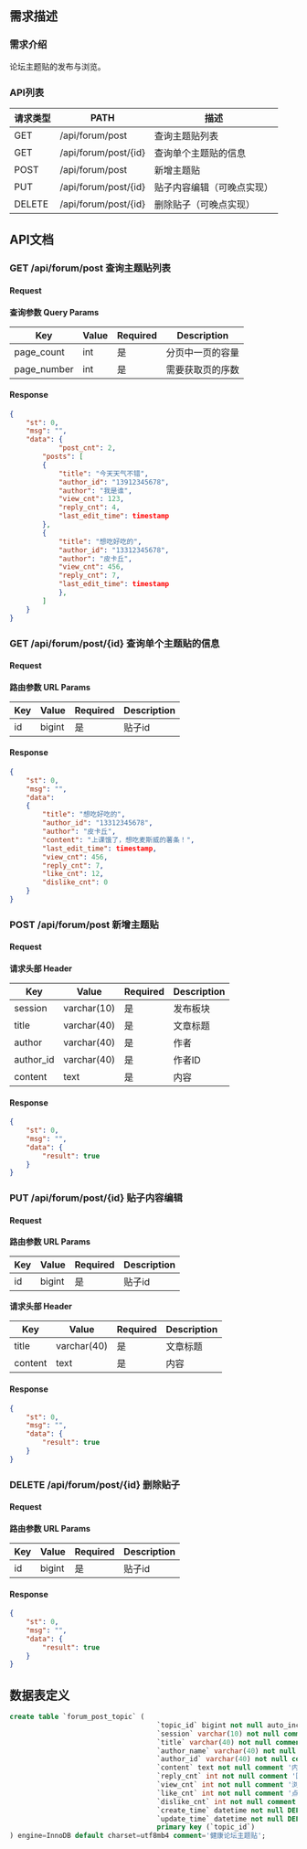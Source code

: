 ## 需求描述


### 需求介绍

论坛主题贴的发布与浏览。

### API列表

| 请求类型 | PATH                 | 描述                       |
| -------- | -------------------- | -------------------------- |
| GET      | /api/forum/post      | 查询主题贴列表             |
| GET      | /api/forum/post/{id} | 查询单个主题贴的信息       |
| POST     | /api/forum/post      | 新增主题贴                 |
| PUT      | /api/forum/post/{id} | 贴子内容编辑（可晚点实现） |
| DELETE   | /api/forum/post/{id} | 删除贴子（可晚点实现）     |



## API文档

### GET /api/forum/post 查询主题贴列表

#### Request

**查询参数 Query Params**


| Key         | Value | Required | Description      |
| ----------- | ----- | -------- | ---------------- |
| page_count  | int   | 是       | 分页中一页的容量 |
| page_number | int   | 是       | 需要获取页的序数 |

#### Response

~~~json
{
	"st": 0,
	"msg": "",
	"data": {
        	"post_cnt": 2,
		"posts": [
		{
			"title": "今天天气不错",
			"author_id": "13912345678",
			"author": "我是谁",
			"view_cnt": 123,
			"reply_cnt": 4,
			"last_edit_time": timestamp
		},
		{
			"title": "想吃好吃的",
			"author_id": "13312345678",
			"author": "皮卡丘",
			"view_cnt": 456,
			"reply_cnt": 7,
			"last_edit_time": timestamp
	    	},
    	]
    }
}
~~~



### GET /api/forum/post/{id} 查询单个主题贴的信息

#### Request

**路由参数 URL Params**


| Key  | Value  | Required | Description |
| ---- | ------ | -------- | ----------- |
| id   | bigint | 是       | 贴子id      |

#### Response

~~~json
{
	"st": 0,
	"msg": "",
	"data":
    {
        "title": "想吃好吃的",
        "author_id": "13312345678",
        "author": "皮卡丘",
        "content": "上课饿了，想吃麦斯威的薯条！",
        "last_edit_time": timestamp,
        "view_cnt": 456,
        "reply_cnt": 7,
        "like_cnt": 12,
        "dislike_cnt": 0
    }
}
~~~



### POST /api/forum/post 新增主题贴

#### Request

**请求头部 Header**

| Key       | Value       | Required | Description |
| --------- | ----------- | -------- | ----------- |
| session   | varchar(10) | 是       | 发布板块    |
| title     | varchar(40) | 是       | 文章标题    |
| author    | varchar(40) | 是       | 作者        |
| author_id | varchar(40) | 是       | 作者ID      |
| content   | text        | 是       | 内容        |

#### Response

~~~json
{
	"st": 0,
	"msg": "",
	"data": {
        "result": true
    }
}
~~~



### PUT /api/forum/post/{id} 贴子内容编辑

#### Request

**路由参数 URL Params**


| Key  | Value  | Required | Description |
| ---- | ------ | -------- | ----------- |
| id   | bigint | 是       | 贴子id      |

**请求头部 Header**

| Key     | Value       | Required | Description |
| ------- | ----------- | -------- | ----------- |
| title   | varchar(40) | 是       | 文章标题    |
| content | text        | 是       | 内容        |

#### Response

~~~json
{
	"st": 0,
	"msg": "",
	"data": {
        "result": true
    }
}
~~~



### DELETE /api/forum/post/{id} 删除贴子

#### Request

**路由参数 URL Params**


| Key  | Value  | Required | Description |
| ---- | ------ | -------- | ----------- |
| id   | bigint | 是       | 贴子id      |

#### Response

~~~json
{
	"st": 0,
	"msg": "",
	"data": {
        "result": true
    }
}
~~~



## 数据表定义

```sql
create table `forum_post_topic` (
                                    `topic_id` bigint not null auto_increment comment '主题贴ID',
                                    `session` varchar(10) not null comment '所属版块',
                                    `title` varchar(40) not null comment '标题',
                                    `author_name` varchar(40) not null comment '作者姓名',
                                    `author_id` varchar(40) not null comment '作者ID',
                                    `content` text not null comment '内容',
                                    `reply_cnt` int not null comment '回复数',
                                    `view_cnt` int not null comment '浏览数',
                                    `like_cnt` int not null comment '点赞数',
                                    `dislike_cnt` int not null comment '点踩数',
                                    `create_time` datetime not null DEFAULT CURRENT_TIMESTAMP comment '创建时间',
                                    `update_time` datetime not null DEFAULT CURRENT_TIMESTAMP comment '最后编辑时间' ON UPDATE CURRENT_TIMESTAMP,
                                    primary key (`topic_id`)
) engine=InnoDB default charset=utf8mb4 comment='健康论坛主题贴';
```


